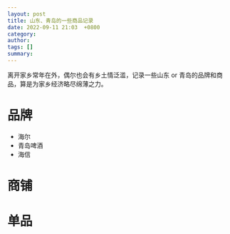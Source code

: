 ```yaml
---
layout: post
title: 山东、青岛的一些商品记录
date: 2022-09-11 21:03  +0800
category: 
author: 
tags: []
summary: 
---
```

离开家乡常年在外，偶尔也会有乡土情泛滥，记录一些山东 or 青岛的品牌和商品，算是为家乡经济略尽绵薄之力。

# 品牌
- 海尔
- 青岛啤酒
- 海信
# 商铺

# 单品
